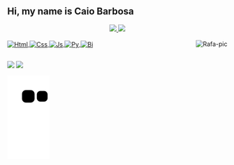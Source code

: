 ## Hi, my name is Caio Barbosa

<div align="center">
  <a href="https://github.com/caio-mrb">
  <img height="155em" src="https://github-readme-stats.vercel.app/api?username=caio-mrb&show_icons=true&theme=dracula&include_all_commits=true&count_private=true"/>
  <img height="155em" src="https://github-readme-stats.vercel.app/api/top-langs/?username=caio-mrb&layout=compact&langs_count=7&theme=dracula"/>
</div>
<div style="display: inline_block"><br>
  <img align="center" alt="Html" height="40" width="40" src="https://cdn.jsdelivr.net/gh/devicons/devicon/icons/html5/html5-plain.svg">
  <img align="center" alt="Css" height="40" width="40" src="https://cdn.jsdelivr.net/gh/devicons/devicon/icons/css3/css3-plain.svg">
  <img align="center" alt="Js" height="40" width="40" src="https://cdn.jsdelivr.net/gh/devicons/devicon/icons/javascript/javascript-plain.svg">
  <img align="center" alt="Py" height="40" width="40" src="https://cdn.jsdelivr.net/gh/devicons/devicon/icons/python/python-original.svg">
  <img align="center" alt="Bi" height="40" width="40" src="https://upload.wikimedia.org/wikipedia/commons/c/cf/New_Power_BI_Logo.svg">
  <img align="right" alt="Rafa-pic" height="200" src="https://cdn.discordapp.com/attachments/455437352651849739/1008755067043729500/Me2.png">
  
</div>
  
  ##
 
<div> 
  <a href = "mailto:caiomaxwel@hotmail.com"><img src="https://img.shields.io/badge/Gmail-D14836?style=for-the-badge&logo=gmail&logoColor=white" target="_blank"></a>
  <a href="https://www.linkedin.com/in/caio-barbosa-421122248/" target="_blank"><img src="https://img.shields.io/badge/-LinkedIn-%230077B5?style=for-the-badge&logo=linkedin&logoColor=white" target="_blank"></a> 

![Snake animation](https://github.com/caio-mrb/caio-mrb/blob/output/github-contribution-grid-snake.svg)
  
</div>

